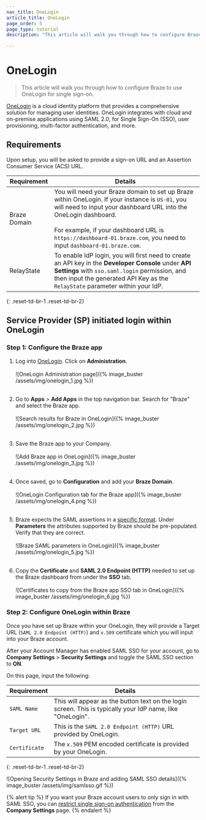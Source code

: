 ```yaml
---
nav_title: OneLogin
article_title: OneLogin
page_order: 5
page_type: tutorial
description: "This article will walk you through how to configure Braze to use OneLogin for single sign-on."

---
```


# OneLogin

> This article will walk you through how to configure Braze to use OneLogin for single sign-on.

[OneLogin](https://www.onelogin.com/) is a cloud identity platform that provides a comprehensive solution for managing user identities. OneLogin integrates with cloud and on-premise applications using SAML 2.0, for Single Sign-On (SSO), user provisioning, multi-factor authentication, and more.

## Requirements

Upon setup, you will be asked to provide a sign-on URL and an Assertion Consumer Service (ACS) URL.  

| Requirement | Details |
|---|---|
| Braze Domain | You will need your Braze domain to set up Braze within OneLogin. If your instance is `US-01`, you will need to input your dashboard URL into the OneLogin dashboard. <br><br> For example, if your dashboard URL is `https://dashboard-01.braze.com`, you need to input `dashboard-01.braze.com`.  |
| RelayState | To enable IdP login, you will first need to create an API key in the **Developer Console** under **API Settings** with `sso.saml.login` permission, and then input the generated API Key as the `RelayState` parameter within your IdP. |
{: .reset-td-br-1 .reset-td-br-2}

## Service Provider (SP) initiated login within OneLogin

### Step 1: Configure the Braze app

1. Log into [OneLogin](https://app.onelogin.com/login). Click on **Administration**.<br><br>
    ![OneLogin Administration page]({% image_buster /assets/img/onelogin_1.jpg %})<br><br>

2. Go to **Apps** > **Add Apps** in the top navigation bar. Search for "Braze" and select the Braze app.<br><br>
    ![Search results for Braze in OneLogin]({% image_buster /assets/img/onelogin_2.jpg %})<br><br>

3. Save the Braze app to your Company.<br><br>
    ![Add Braze app in OneLogin]({% image_buster /assets/img/onelogin_3.jpg %})<br><br>

4. Once saved, go to **Configuration** and add your **Braze Domain**.<br><br>
    ![OneLogin Configuration tab for the Braze app]({% image_buster /assets/img/onelogin_4.png %})<br><br>

5. Braze expects the SAML assertions in a [specific format][1]. Under **Parameters** the attributes supported by Braze should be pre-populated. Verify that they are correct.<br><br>
    ![Braze SAML parameters in OneLogin]({% image_buster /assets/img/onelogin_5.jpg %})<br><br>

6. Copy the **Certificate** and **SAML 2.0 Endpoint (HTTP)** needed to set up the Braze dashboard from under the **SSO** tab.<br><br>
    ![Certificates to copy from the Braze app SSO tab in OneLogin]({% image_buster /assets/img/onelogin_6.jpg %})

### Step 2: Configure OneLogin within Braze

Once you have set up Braze within your OneLogin, they will provide a Target URL (`SAML 2.0 Endpoint (HTTP)`) and `x.509` certificate which you will input into your Braze account.

After your Account Manager has enabled SAML SSO for your account, go to **Company Settings** > **Security Settings** and toggle the SAML SSO section to **ON**.

On this page, input the following:

| Requirement | Details |
|---|---|
| `SAML Name` | This will appear as the button text on the login screen. This is typically your IdP name, like "OneLogin". |
| `Target URL` | This is the `SAML 2.0 Endpoint (HTTP)` URL provided by OneLogin.|
| `Certificate` | The `x.509` PEM encoded certificate is provided by your OneLogin. |
{: .reset-td-br-1 .reset-td-br-2}

![Opening Security Settings in Braze and adding SAML SSO details]({% image_buster /assets/img/samlsso.gif %})

{% alert tip %}
If you want your Braze account users to only sign in with SAML SSO, you can [restrict single sign-on authentication]({{site.baseurl}}/user_guide/administrative/access_braze/single_sign_on/set_up/#restriction) from the **Company Settings** page.
{% endalert %}

[1]: {{site.baseurl}}/user_guide/administrative/access_braze/single_sign_on/set_up/#configure-your-identity-provider
